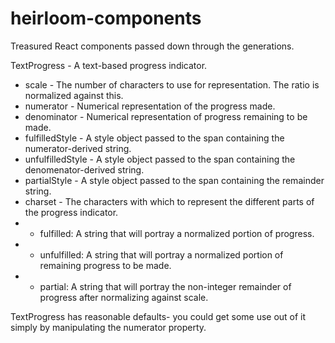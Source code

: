 # heirloom-components
Treasured React components passed down through the generations.

TextProgress - A text-based progress indicator.
* scale - The number of characters to use for representation. The ratio is normalized against this.
* numerator - Numerical representation of the progress made.
* denominator - Numerical representation of progress remaining to be made.
* fulfilledStyle - A style object passed to the span containing the numerator-derived string.
* unfulfilledStyle - A style object passed to the span containing the denomenator-derived string.
* partialStyle - A style object passed to the span containing the remainder string.
* charset - The characters with which to represent the different parts of the progress indicator.
* * fulfilled: A string that will portray a normalized portion of progress.
* * unfulfilled: A string that will portray a normalized portion of remaining progress to be made.
* * partial: A string that will portray the non-integer remainder of progress after normalizing against scale.

TextProgress has reasonable defaults- you could get some use out of it simply by manipulating the numerator property.
